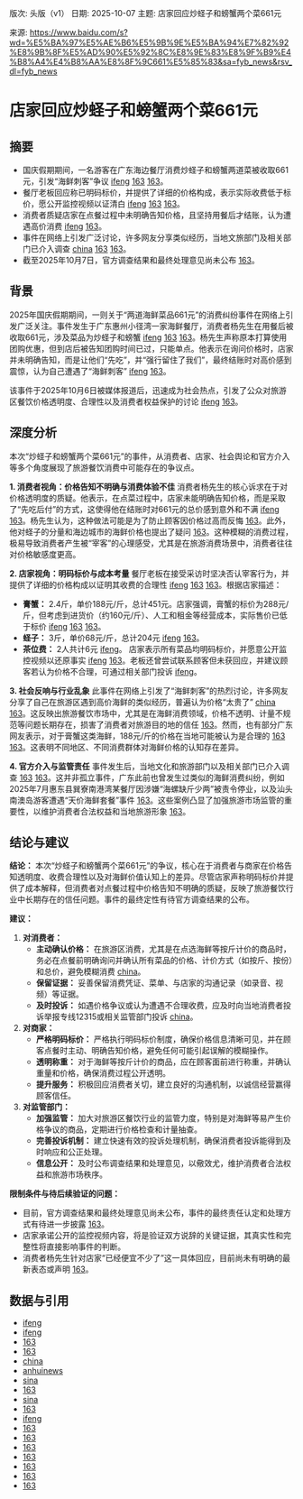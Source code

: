版次: 头版（v1）
日期: 2025-10-07
主题: 店家回应炒蛏子和螃蟹两个菜661元

来源: https://www.baidu.com/s?wd=%E5%BA%97%E5%AE%B6%E5%9B%9E%E5%BA%94%E7%82%92%E8%9B%8F%E5%AD%90%E5%92%8C%E8%9E%83%E8%9F%B9%E4%B8%A4%E4%B8%AA%E8%8F%9C661%E5%85%83&sa=fyb_news&rsv_dl=fyb_news

# 店家回应炒蛏子和螃蟹两个菜661元

## 摘要
- 国庆假期期间，一名游客在广东海边餐厅消费炒蛏子和螃蟹两道菜被收取661元，引发“海鲜刺客”争议 [ifeng](https://vertexaisearch.cloud.google.com/grounding-api-redirect/AUZIYQGtNflt4q6g5Wd76beaUfBHBfT8OZ9Ky5KePoPFB75qRESfcaVgEkjs-3LrQ9WBK9F6GiJ4krWlUzmo7bT0SR8QIJ1V1PocbI4_3q6kibzijbidmfR6tU-v3PPLLA==) [163](https://vertexaisearch.cloud.google.com/grounding-api-redirect/AUZIYQG8QS-pvulVrM4fHM41ICo8SKMCjX6EoL8e4uY-wJfSQCBTZ2LS3ophd1rBw5Os6ggggZvnjOCQzKcQdPAY9LmDftX3Hl5tB7WQguR4XZRyUbp1jYuhC7gu8Oe8KT2MYRLVD9UALTjXUUHLAdr91Q==) [163](https://vertexaisearch.cloud.google.com/grounding-api-redirect/AUZIYQEwpnjlLzXPcfBbpM7ma9Xjfc_nPjLWKoTfOHRqCJ0DI7GqI3cp79SsHRL-RoBgr_iq4DlNEUqud0gtokykzNPGLeBON4zNiJzsXYb1eiYwhQNbaKQP7REUnBJzuMKPNIiuTWIViJY2Oy08-_nMXzcxuO6j3ruX-xRFXR9E25Wuq1VOwjavVRLL)。
- 餐厅老板回应称已明码标价，并提供了详细的价格构成，表示实际收费低于标价，愿公开监控视频以证清白 [ifeng](https://vertexaisearch.cloud.google.com/grounding-api-redirect/AUZIYQGtNflt4q6g5Wd76beaUfBHBfT8OZ9Ky5KePoPFB75qRESfcaVgEkjs-3LrQ9WBK9F6GiJ4krWlUzmo7bT0SR8QIJ1V1PocbI4_3q6kibzijbidmfR6tU-v3PPLLA==) [163](https://vertexaisearch.cloud.google.com/grounding-api-redirect/AUZIYQG8QS-pvulVrM4fHM41ICo8SKMCjX6EoL8e4uY-wJfSQCBTZ2LS3ophd1rBw5Os6ggggZvnjOCQzKcQdPAY9LmDftX3Hl5tB7WQguR4XZRyUbp1jYuhC7gu8Oe8KT2MYRLVD9UALTjXUUHLAdr91Q==) [163](https://vertexaisearch.cloud.google.com/grounding-api-redirect/AUZIYQEwpnjlLzXPcfBbpM7ma9Xjfc_nPjLWKoTfOHRqCJ0DI7GqI3cp79SsHRL-RoBgr_iq4DlNEUqud0gtokykzNPGLeBON4zNiJzsXYb1eiYwhQNbaKQP7REUnBJzuMKPNIiuTWIViJY2Oy08-_nMXzcxuO6j3ruX-xRFXR9E25Wuq1VOwjavVRLL)。
- 消费者质疑店家在点餐过程中未明确告知价格，且坚持用餐后才结账，认为遭遇高价消费 [ifeng](https://vertexaisearch.cloud.google.com/grounding-api-redirect/AUZIYQGtNflt4q6g5Wd76beaUfBHBfT8OZ9Ky5KePoPFB75qRESfcaVgEkjs-3LrQ9WBK9F6GiJ4krWlUzmo7bT0SR8QIJ1V1PocbI4_3q6kibzijbidmfR6tU-v3PPLLA==) [163](https://vertexaisearch.cloud.google.com/grounding-api-redirect/AUZIYQEwpnjlLzXPcfBbpM7ma9Xjfc_nPjLWKoTfOHRqCJ0DI7GqI3cp79SsHRL-RoBgr_iq4DlNEUqud0gtokykzNPGLeBON4zNiJzsXYb1eiYwhQNbaKQP7REUnBJzuMKPNIiuTWIViJY2Oy08-_nMXzcxuO6j3ruX-xRFXR9E25Wuq1VOwjavVRLL)。
- 事件在网络上引发广泛讨论，许多网友分享类似经历，当地文旅部门及相关部门已介入调查 [china](https://vertexaisearch.cloud.google.com/grounding-api-redirect/AUZIYQGe5VpwFzFs8zskPO29WRe4MJiXaR6UJIujWACsnCX9zFWNJNxVsqqzrofLUonBwpdHmDtWWbcP5tWVDJx0Slqhx6A9vvlirZygHZMVhQ4OwXLWJwPXaUc2ySJ8dMPikXu2E7xeoMZPw8xT2Ba59ctaHyeJs4ps3NgRyQ==) [163](https://vertexaisearch.cloud.google.com/grounding-api-redirect/AUZIYQG8QS-pvulVrM4fHM41ICo8SKMCjX6EoL8e4uY-wJfSQCBTZ2LS3ophd1rBw5Os6ggggZvnjOCQzKcQdPAY9LmDftX3Hl5tB7WQguR4XZRyUbp1jYuhC7gu8Oe8KT2MYRLVD9UALTjXUUHLAdr91Q==) [163](https://vertexaisearch.cloud.google.com/grounding-api-redirect/AUZIYQHp82woJGbay9CKZzzpMITXFWMVI-YAA1WDD9V6k2-ViSnSSRRvCfVtyQ01nljqSIYlll3ZYwm8XiB7qsJYx2T6DF08oLhgmT2W6ZWWp432OOWuTSyPSulEh6vyBQ0DQUol1c6Bq9p5QuRpk_D9voE=)。
- 截至2025年10月7日，官方调查结果和最终处理意见尚未公布 [163](https://vertexaisearch.cloud.google.com/grounding-api-redirect/AUZIYQHp82woJGbay9CKZzzpMITXFWMVI-YAA1WDD9V6k2-ViSnSSRRvCfVtyQ01nljqSIYlll3ZYwm8XiB7qsJYx2T6DF08oLhgmT2W6ZWWp432OOWuTSyPSulEh6vyBQ0DQUol1c6Bq9p5QuRpk_D9voE=)。

## 背景
2025年国庆假期期间，一则关于“两道海鲜菜品661元”的消费纠纷事件在网络上引发广泛关注。事件发生于广东惠州小径湾一家海鲜餐厅，消费者杨先生在用餐后被收取661元，涉及菜品为炒蛏子和螃蟹 [ifeng](https://vertexaisearch.cloud.google.com/grounding-api-redirect/AUZIYQGtNflt4q6g5Wd76beaUfBHBfT8OZ9Ky5KePoPFB75qRESfcaVgEkjs-3LrQ9WBK9F6GiJ4krWlUzmo7bT0SR8QIJ1V1PocbI4_3q6kibzijbidmfR6tU-v3PPLLA==) [163](https://vertexaisearch.cloud.google.com/grounding-api-redirect/AUZIYQG8QS-pvulVrM4fHM41ICo8SKMCjX6EoL8e4uY-wJfSQCBTZ2LS3ophd1rBw5Os6ggggZvnjOCQzKcQdPAY9LmDftX3Hl5tB7WQguR4XZRyUbp1jYuhC7gu8Oe8KT2MYRLVD9UALTjXUUHLAdr91Q==) [163](https://vertexaisearch.cloud.google.com/grounding-api-redirect/AUZIYQEwpnjlLzXPcfBbpM7ma9Xjfc_nPjLWKoTfOHRqCJ0DI7GqI3cp79SsHRL-RoBgr_iq4DlNEUqud0gtokykzNPGLeBON4zNiJzsXYb1eiYwhQNbaKQP7REUnBJzuMKPNIiuTWIViJY2Oy08-_nMXzcxuO6j3ruX-xRFXR9E25Wuq1VOwjavVRLL)。杨先生声称原本打算使用团购优惠，但到店后被告知团购时间已过，只能单点。他表示在询问价格时，店家并未明确告知，而是让他们“先吃”，并“强行留住了我们”，最终结账时对高价感到震惊，认为自己遭遇了“海鲜刺客” [ifeng](https://vertexaisearch.cloud.google.com/grounding-api-redirect/AUZIYQGtNflt4q6g5Wd76beaUfBHBfT8OZ9Ky5KePoPFB75qRESfcaVgEkjs-3LrQ9WBK9F6GiJ4krWlUzmo7bT0SR8QIJ1V1PocbI4_3q6kibzijbidmfR6tU-v3PPLLA==) [163](https://vertexaisearch.cloud.google.com/grounding-api-redirect/AUZIYQEwpnjlLzXPcfBbpM7ma9Xjfc_nPjLWKoTfOHRqCJ0DI7GqI3cp79SsHRL-RoBgr_iq4DlNEUqud0gtokykzNPGLeBON4zNiJzsXYb1eiYwhQNbaKQP7REUnBJzuMKPNIiuTWIViJY2Oy08-_nMXzcxuO6j3ruX-xRFXR9E25Wuq1VOwjavVRLL)。

该事件于2025年10月6日被媒体报道后，迅速成为社会热点，引发了公众对旅游区餐饮价格透明度、合理性以及消费者权益保护的讨论 [ifeng](https://vertexaisearch.cloud.google.com/grounding-api-redirect/AUZIYQGtNflt4q6g5Wd76beaUfBHBfT8OZ9Ky5KePoPFB75qRESfcaVgEkjs-3LrQ9WBK9F6GiJ4krWlUzmo7bT0SR8QIJ1V1PocbI4_3q6kibzijbidmfR6tU-v3PPLLA==) [163](https://vertexaisearch.cloud.google.com/grounding-api-redirect/AUZIYQG8QS-pvulVrM4fHM41ICo8SKMCjX6EoL8e4uY-wJfSQCBTZ2LS3ophd1rBw5Os6ggggZvnjOCQzKcQdPAY9LmDftX3Hl5tB7WQguR4XZRyUbp1jYuhC7gu8Oe8KT2MYRLVD9UALTjXUUHLAdr91Q==)。

## 深度分析
本次“炒蛏子和螃蟹两个菜661元”的事件，从消费者、店家、社会舆论和官方介入等多个角度展现了旅游餐饮消费中可能存在的争议点。

**1. 消费者视角：价格告知不明确与消费体验不佳**
消费者杨先生的核心诉求在于对价格透明度的质疑。他表示，在点菜过程中，店家未能明确告知价格，而是采取了“先吃后付”的方式，这使得他在结账时对661元的总价感到意外和不满 [ifeng](https://vertexaisearch.cloud.google.com/grounding-api-redirect/AUZIYQGtNflt4q6g5Wd76beaUfBHBfT8OZ9Ky5KePoPFB75qRESfcaVgEkjs-3LrQ9WBK9F6GiJ4krWlUzmo7bT0SR8QIJ1V1PocbI4_3q6kibzijbidmfR6tU-v3PPLLA==) [163](https://vertexaisearch.cloud.google.com/grounding-api-redirect/AUZIYQEwpnjlLzXPcfBbpM7ma9Xjfc_nPjLWKoTfOHRqCJ0DI7GqI3cp79SsHRL-RoBgr_iq4DlNEUqud0gtokykzNPGLeBON4zNiJzsXYb1eiYwhQNbaKQP7REUnBJzuMKPNIiuTWIViJY2Oy08-_nMXzcxuO6j3ruX-xRFXR9E25Wuq1VOwjavVRLL)。杨先生认为，这种做法可能是为了防止顾客因价格过高而反悔 [163](https://vertexaisearch.cloud.google.com/grounding-api-redirect/AUZIYQEq0hKnhwMypZFEiR36E0i0onadizVkE5tEbABovinw-E5oDj0_f2GjZJwJC-EifaFc3pdMdGTktJQ5PPuKKwZi3sASHFqCVugqUvBoBNxn_rje9f6DjhJQKSXebOyxTYgMwEuldbZr4HMn6rB9Ew==)。此外，他对蛏子的分量和海边城市的海鲜价格也提出了疑问 [163](https://vertexaisearch.cloud.google.com/grounding-api-redirect/AUZIYQEwpnjlLzXPcfBbpM7ma9Xjfc_nPjLWKoTfOHRqCJ0DI7GqI3cp79SsHRL-RoBgr_iq4DlNEUqud0gtokykzNPGLeBON4zNiJzsXYb1eiYwhQNbaKQP7REUnBJzuMKPNIiuTWIViJY2Oy08-_nMXzcxuO6j3ruX-xRFXR9E25Wuq1VOwjavVRLL)。这种模糊的消费过程，极易导致消费者产生被“宰客”的心理感受，尤其是在旅游消费场景中，消费者往往对价格敏感度更高。

**2. 店家视角：明码标价与成本考量**
餐厅老板在接受采访时坚决否认宰客行为，并提供了详细的价格构成以证明其收费的合理性 [ifeng](https://vertexaisearch.cloud.google.com/grounding-api-redirect/AUZIYQGtNflt4q6g5Wd76beaUfBHBfT8OZ9Ky5KePoPFB75qRESfcaVgEkjs-3LrQ9WBK9F6GiJ4krWlUzmo7bT0SR8QIJ1V1PocbI4_3q6kibzijbidmfR6tU-v3PPLLA==) [163](https://vertexaisearch.cloud.google.com/grounding-api-redirect/AUZIYQG8QS-pvulVrM4fHM41ICo8SKMCjX6EoL8e4uY-wJfSQCBTZ2LS3ophd1rBw5Os6ggggZvnjOCQzKcQdPAY9LmDftX3Hl5tB7WQguR4XZRyUbp1jYuhC7gu8Oe8KT2MYRLVD9UALTjXUUHLAdr91Q==) [163](https://vertexaisearch.cloud.google.com/grounding-api-redirect/AUZIYQEwpnjlLzXPcfBbpM7ma9Xjfc_nPjLWKoTfOHRqCJ0DI7GqI3cp79SsHRL-RoBgr_iq4DlNEUqud0gtokykzNPGLeBON4zNiJzsXYb1eiYwhQNbaKQP7REUnBJzuMKPNIiuTWIViJY2Oy08-_nMXzcxuO6j3ruX-xRFXR9E25Wuq1VOwjavVRLL)。根据店家描述：
*   **膏蟹：** 2.4斤，单价188元/斤，总计451元。店家强调，膏蟹的标价为288元/斤，但考虑到进货价（约160元/斤）、人工和租金等经营成本，实际售价已低于标价 [ifeng](https://vertexaisearch.cloud.google.com/grounding-api-redirect/AUZIYQGtNflt4q6g5Wd76beaUfBHBfT8OZ9Ky5KePoPFB75qRESfcaVgEkjs-3LrQ9WBK9F6GiJ4krWlUzmo7bT0SR8QIJ1V1PocbI4_3q6kibzijbidmfR6tU-v3PPLLA==) [163](https://vertexaisearch.cloud.google.com/grounding-api-redirect/AUZIYQG8QS-pvulVrM4fHM41ICo8SKMCjX6EoL8e4uY-wJfSQCBTZ2LS3ophd1rBw5Os6ggggZvnjOCQzKcQdPAY9LmDftX3Hl5tB7WQguR4XZRyUbp1jYuhC7gu8Oe8KT2MYRLVD9UALTjXUUHLAdr91Q==) [163](https://vertexaisearch.cloud.google.com/grounding-api-redirect/AUZIYQEwpnjlLzXPcfBbpM7ma9Xjfc_nPjLWKoTfOHRqCJ0DI7GqI3cp79SsHRL-RoBgr_iq4DlNEUqud0gtokykzNPGLeBON4zNiJzsXYb1eiYwhQNbaKQP7REUnBJzuMKPNIiuTWIViJY2Oy08-_nMXzcxuO6j3ruX-xRFXR9E25Wuq1VOwjavVRLL)。
*   **蛏子：** 3斤，单价68元/斤，总计204元 [ifeng](https://vertexaisearch.cloud.google.com/grounding-api-redirect/AUZIYQGtNflt4q6g5Wd76beaUfBHBfT8OZ9Ky5KePoPFB75qRESfcaVgEkjs-3LrQ9WBK9F6GiJ4krWlUzmo7bT0SR8QIJ1V1PocbI4_3q6kibzijbidmfR6tU-v3PPLLA==) [163](https://vertexaisearch.cloud.google.com/grounding-api-redirect/AUZIYQEwpnjlLzXPcfBbpM7ma9Xjfc_nPjLWKoTfOHRqCJ0DI7GqI3cp79SsHRL-RoBgr_iq4DlNEUqud0gtokykzNPGLeBON4zNiJzsXYb1eiYwhQNbaKQP7REUnBJzuMKPNIiuTWIViJY2Oy08-_nMXzcxuO6j3ruX-xRFXR9E25Wuq1VOwjavVRLL)。
*   **茶位费：** 2人共计6元 [ifeng](https://vertexaisearch.cloud.google.com/grounding-api-redirect/AUZIYQGtNflt4q6g5Wd76beaUfBHBfT8OZ9Ky5KePoPFB75qRESfcaVgEkjs-3LrQ9WBK9F6GiJ4krWlUzmo7bT0SR8QIJ1V1PocbI4_3q6kibzijbidmfR6tU-v3PPLLA==)。
店家表示所有菜品均明码标价，并愿意公开监控视频以还原事实 [ifeng](https://vertexaisearch.cloud.google.com/grounding-api-redirect/AUZIYQGtNflt4q6g5Wd76beaUfBHBfT8OZ9Ky5KePoPFB75qRESfcaVgEkjs-3LrQ9WBK9F6GiJ4krWlUzmo7bT0SR8QIJ1V1PocbI4_3q6kibzijbidmfR6tU-v3PPLLA==) [163](https://vertexaisearch.cloud.google.com/grounding-api-redirect/AUZIYQG8QS-pvulVrM4fHM41ICo8SKMCjX6EoL8e4uY-wJfSQCBTZ2LS3ophd1rBw5Os6ggggZvnjOCQzKcQdPAY9LmDftX3Hl5tB7WQguR4XZRyUbp1jYuhC7gu8Oe8KT2MYRLVD9UALTjXUUHLAdr91Q==)。老板还曾尝试联系顾客但未获回应，并建议顾客若认为价格不合理，可通过相关部门投诉 [ifeng](https://vertexaisearch.cloud.google.com/grounding-api-redirect/AUZIYQGtNflt4q6g5Wd76beaUfBHBfT8OZ9Ky5KePoPFB75qRESfcaVgEkjs-3LrQ9WBK9F6GiJ4krWlUzmo7bT0SR8QIJ1V1PocbI4_3q6kibzijbidmfR6tU-v3PPLLA==)。

**3. 社会反响与行业乱象**
此事件在网络上引发了“海鲜刺客”的热烈讨论，许多网友分享了自己在旅游区遇到高价海鲜的类似经历，普遍认为价格“太贵了” [china](https://vertexaisearch.cloud.google.com/grounding-api-redirect/AUZIYQGe5VpwFzFs8zskPO29WRe4MJiXaR6UJIujWACsnCX9zFWNJNxVsqqzrofLUonBwpdHmDtWWbcP5tWVDJx0Slqhx6A9vvlirZygHZMVhQ4OwXLWJwPXaUc2ySJ8dMPikXu2E7xeoMZPw8xT2Ba59ctaHyeJs4ps3NgRyQ==) [163](https://vertexaisearch.cloud.google.com/grounding-api-redirect/AUZIYQG8QS-pvulVrM4fHM41ICo8SKMCjX6EoL8e4uY-wJfSQCBTZ2LS3ophd1rBw5Os6ggggZvnjOCQzKcQdPAY9LmDftX3Hl5tB7WQguR4XZRyUbp1jYuhC7gu8Oe8KT2MYRLVD9UALTjXUUHLAdr91Q==)。这反映出旅游餐饮市场中，尤其是在海鲜消费领域，价格不透明、计量不规范等问题长期存在，损害了消费者对旅游目的地的信任 [163](https://vertexaisearch.cloud.google.com/grounding-api-redirect/AUZIYQG8QS-pvulVrM4fHM41ICo8SKMCjX6EoL8e4uY-wJfSQCBTZ2LS3ophd1rBw5Os6ggggZvnjOCQzKcQdPAY9LmDftX3Hl5tB7WQguR4XZRyUbp1jYuhC7gu8Oe8KT2MYRLVD9UALTjXUUHLAdr91Q==)。然而，也有部分广东网友表示，对于膏蟹这类海鲜，188元/斤的价格在当地可能被认为是合理的 [163](https://vertexaisearch.cloud.google.com/grounding-api-redirect/AUZIYQFgfyDU_BfCkaPv8w6iG8mQWcQ80TzJbqzEyzs7L5EdMyXnpTpttLsMGD70ZInLBM7vgGijmF2xP7-EEDTnQY2Nq3heHn0U2bMjm8QG31LUYY-scoEf7dwqCY19eppzWikJ_S_xXAVJ1GgBO0-IKQ==) [163](https://vertexaisearch.cloud.google.com/grounding-api-redirect/AUZIYQHp82woJGbay9CKZzzpMITXFWMVI-YAA1WDD9V6k2-ViSnSSRRvCfVtyQ01nljqSIYlll3ZYwm8XiB7qsJYx2T6DF08oLhgmT2W6ZWWp432OOWuTSyPSulEh6vyBQ0DQUol1c6Bq9p5QuRpk_D9voE=)。这表明不同地区、不同消费群体对海鲜价格的认知存在差异。

**4. 官方介入与监管责任**
事件发生后，当地文化和旅游部门以及相关部门已介入调查 [163](https://vertexaisearch.cloud.google.com/grounding-api-redirect/AUZIYQFgfyDU_BfCkaPv8w6iG8mQWcQ80TzJbqzEyzs7L5EdMyXnpTpttLsMGD70ZInLBM7vgGijmF2xP7-EEDTnQY2Nq3heHn0U2bMjm8QG31LUYY-scoEf7dwqCY19eppzWikJ_S_xXAVJ1GgBO0-IKQ==) [163](https://vertexaisearch.cloud.google.com/grounding-api-redirect/AUZIYQHp82woJGbay9CKZzzpMITXFWMVI-YAA1WDD9V6k2-ViSnSSRRvCfVtyQ01nljqSIYlll3ZYwm8XiB7qsJYx2T6DF08oLhgmT2W6ZWWp432OOWuTSyPSulEh6vyBQ0DQUol1c6Bq9p5QuRpk_D9voE=)。这并非孤立事件，广东此前也曾发生过类似的海鲜消费纠纷，例如2025年7月惠东县巽寮南港湾某餐厅因涉嫌“海螺缺斤少两”被责令停业，以及汕头南澳岛游客遭遇“天价海鲜套餐”事件 [163](https://vertexaisearch.cloud.google.com/grounding-api-redirect/AUZIYQG8QS-pvulVrM4fHM41ICo8SKMCjX6EoL8e4uY-wJfSQCBTZ2LS3ophd1rBw5Os6ggggZvnjOCQzKcQdPAY9LmDftX3Hl5tB7WQguR4XZRyUbp1jYuhC7gu8Oe8KT2MYRLVD9UALTjXUUHLAdr91Q==)。这些案例凸显了加强旅游市场监管的重要性，以维护消费者合法权益和当地旅游形象 [163](https://vertexaisearch.cloud.google.com/grounding-api-redirect/AUZIYQHp82woJGbay9CKZzzpMITXFWMVI-YAA1WDD9V6k2-ViSnSSRRvCfVtyQ01nljqSIYlll3ZYwm8XiB7qsJYx2T6DF08oLhgmT2W6ZWWp432OOWuTSyPSulEh6vyBQ0DQUol1c6Bq9p5QuRpk_D9voE=)。

## 结论与建议
**结论：**
本次“炒蛏子和螃蟹两个菜661元”的争议，核心在于消费者与商家在价格告知透明度、收费合理性以及对海鲜价值认知上的差异。尽管店家声称明码标价并提供了成本解释，但消费者对点餐过程中价格告知不明确的质疑，反映了旅游餐饮行业中长期存在的信任问题。事件的最终定性有待官方调查结果的公布。

**建议：**
1.  **对消费者：**
    *   **主动确认价格：** 在旅游区消费，尤其是在点选海鲜等按斤计价的商品时，务必在点餐前明确询问并确认所有菜品的价格、计价方式（如按斤、按份）和总价，避免模糊消费 [china](https://vertexaisearch.cloud.google.com/grounding-api-redirect/AUZIYQGe5VpwFzFs8zskPO29WRe4MJiXaR6UJIujWACsnCX9zFWNJNxVsqqzrofLUonBwpdHmDtWWbcP5tWVDJx0Slqhx6A9vvlirZygHZMVhQ4OwXLWJwPXaUc2ySJ8dMPikXu2E7xeoMZPw8xT2Ba59ctaHyeJs4ps3NgRyQ==)。
    *   **保留证据：** 妥善保留消费凭证、菜单、与店家的沟通记录（如录音、视频）等证据。
    *   **及时投诉：** 如遇价格争议或认为遭遇不合理收费，应及时向当地消费者投诉举报专线12315或相关监管部门投诉 [china](https://vertexaisearch.cloud.google.com/grounding-api-redirect/AUZIYQGe5VpwFzFs8zskPO29WRe4MJiXaR6UJIujWACsnCX9zFWNJNxVsqqzrofLUonBwpdHmDtWWbcP5tWVDJx0Slqhx6A9vvlirZygHZMVhQ4OwXLWJwPXaUc2ySJ8dMPikXu2E7xeoMZPw8xT2Ba59ctaHyeJs4ps3NgRyQ==)。
2.  **对商家：**
    *   **严格明码标价：** 严格执行明码标价制度，确保价格信息清晰可见，并在顾客点餐时主动、明确告知价格，避免任何可能引起误解的模糊操作。
    *   **透明称重：** 对于海鲜等按斤计价的商品，应在顾客面前进行称重，并确认重量和价格，确保消费过程公开透明。
    *   **提升服务：** 积极回应消费者关切，建立良好的沟通机制，以诚信经营赢得顾客信任。
3.  **对监管部门：**
    *   **加强监管：** 加大对旅游区餐饮行业的监管力度，特别是对海鲜等易产生价格争议的商品，定期进行价格检查和计量抽查。
    *   **完善投诉机制：** 建立快速有效的投诉处理机制，确保消费者投诉能得到及时响应和公正处理。
    *   **信息公开：** 及时公布调查结果和处理意见，以儆效尤，维护消费者合法权益和旅游市场秩序。

**限制条件与待后续验证的问题：**
*   目前，官方调查结果和最终处理意见尚未公布，事件的最终责任认定和处理方式有待进一步披露 [163](https://vertexaisearch.cloud.google.com/grounding-api-redirect/AUZIYQHp82woJGbay9CKZzzpMITXFWMVI-YAA1WDD9V6k2-ViSnSSRRvCfVtyQ01nljqSIYlll3ZYwm8XiB7qsJYx2T6DF08oLhgmT2W6ZWWp432OOWuTSyPSulEh6vyBQ0DQUol1c6Bq9p5QuRpk_D9voE=)。
*   店家承诺公开的监控视频内容，将是验证双方说辞的关键证据，其真实性和完整性将直接影响事件的判断。
*   消费者杨先生针对店家“已经便宜不少了”这一具体回应，目前尚未有明确的最新表态或声明 [163](https://vertexaisearch.cloud.google.com/grounding-api-redirect/AUZIYQEq0hKnhwMypZFEiR36E0i0onadizVkE5tEbABovinw-E5oDj0_f2GjZJwJC-EifaFc3pdMdGTktJQ5PPuKKwZi3sASHFqCVugqUvBoBNxn_rje9f6DjhJQKSXebOyxTYgMwEuldbZr4HMn6rB9Ew==)。

## 数据与引用
*   [ifeng](https://vertexaisearch.cloud.google.com/grounding-api-redirect/AUZIYQGtNflt4q6g5Wd76beaUfBHBfT8OZ9Ky5KePoPFB75qRESfcaVgEkjs-3LrQ9WBK9F6GiJ4krWlUzmo7bT0SR8QIJ1V1PocbI4_3q6kibzijbidmfR6tU-v3PPLLA==)
*   [ifeng](https://vertexaisearch.cloud.google.com/grounding-api-redirect/AUZIYQHiQpkVV-KEi5tC6kRvExvIyz58SbTFY5Bomz-bV5iEz7cUIY8Iu0cg0Vx5fVkWcYYVup3BiHlbw00CT2M39rzi_Ab47AcU-R6s8PHBsx7pu0cb6mjPUS6e-k7oOkPz1g==)
*   [163](https://vertexaisearch.cloud.google.com/grounding-api-redirect/AUZIYQEgvkzrDTx-DxFym48piN9JGDBGnc8b_L3jGtFAgnml_dLqSZ89qDq9MR9v_61mlZaZCrzP2q2o9ysY5BaGiMQ6hv6uh_NnFw4vRv3NMeo9MPBDqm-sON2sLYbYvDy8l5PiGezHNJWubE0-GHZbgwk=)
*   [163](https://vertexaisearch.cloud.google.com/grounding-api-redirect/AUZIYQFeVO5tys2B6HXYMNtK4hm5WIH_EXdFjklY12ITbqDowsJ3XlkCawfn4IQpIANGO0-ENVvYgOSMgSbTYSYJ2xgD_jARdRaQQg29F7zJ-p4UqJG0S3m8ryYsFqjD9uOycT7nZZcvEZ8hX87Og6Yp)
*   [china](https://vertexaisearch.cloud.google.com/grounding-api-redirect/AUZIYQGe5VpwFzFs8zskPO29WRe4MJiXaR6UJIujWACsnCX9zFWNJNxVsqqzrofLUonBwpdHmDtWWbcP5tWVDJx0Slqhx6A9vvlirZygHZMVhQ4OwXLWJwPXaUc2ySJ8dMPikXu2E7xeoMZPw8xT2Ba59ctaHyeJs4ps3NgRyQ==)
*   [anhuinews](https://vertexaisearch.cloud.google.com/grounding-api-redirect/AUZIYQERTqUFubSUacrpQiiNSvOfR5CicBnlhj6noXRHzz35pDrnqttRANhkRppdwBkgUmlp8-v18se2nJe8DZ1iJo0prEOgfhxicv-Cq7fkaS2g5HjsGQNWihRYOaB1OAP7JbsNzLyHfruauRzrOj1LTP88)
*   [sina](https://vertexaisearch.cloud.google.com/grounding-api-redirect/AUZIYQF1Kp-B_OfvEN6Q61L_aLIaRy9W-fb4ooMt-dce13aG3Amr0rYYbN06RPO7iIenINyc22YS9_jXCjhtiOtQ-RmhqgE0Gb5XS5NypZwpc-oZh8Cr5dz0LSBVqw7-5_bXBooek9du98GMXs1aHDca7YcrKDXrV_pdgk_neJoMVVYBGZoZeNzELDyOLJcaiNIGDLjNrZjNPJL9osLQRt2rpV8aStgl6Wpa)
*   [163](https://vertexaisearch.cloud.google.com/grounding-api-redirect/AUZIYQG8QS-pvulVrM4fHM41ICo8SKMCjX6EoL8e4uY-wJfSQCBTZ2LS3ophd1rBw5Os6ggggZvnjOCQzKcQdPAY9LmDftX3Hl5tB7WQguR4XZRyUbp1jYuhC7gu8Oe8KT2MYRLVD9UALTjXUUHLAdr91Q==)
*   [sina](https://vertexaisearch.cloud.google.com/grounding-api-redirect/AUZIYQE4Uou5RVblqMSXSKdY-WkuP2oVbJifcJqEs49ALNUWg8wfQ7O8b0It3-aJDsO6_PL8SxGNGMopyfogIJcYIMt8wfNZ0Cni71BkP2OR5SG6LBMne4SqxuwIjGLYYrqgOmcYylhL6TG_Zo3AzAqwUnX4hxlUe2wFQHmcyG5Vb_1bfuRhrlu1K_R5hKQs-_KIPXoTQ-y0FnVi5_T9M-rQxFmz)
*   [163](https://vertexaisearch.cloud.google.com/grounding-api-redirect/AUZIYQGNTRhM_WKYt6wpQAV7cJw7OEKZiW1XBom9eHY0ZHmlu3dhU25AablRLxqvXye0ecBd_3lGPpSWDNmWh1EJCkRD-jMm70a97zGCQkPTYLHMAth0jzxB9DPDnQGUB7lPgfshLPhyzWth3YYv086Frw==)
*   [ifeng](https://vertexaisearch.cloud.google.com/grounding-api-redirect/AUZIYQFF3JQHgwInLhAnL78sdUUAkqpvvJAvhFYRK7QhilzBk1CPpLKs-WENpV-YGP8v83cx7Ymtke8m_5xMPmRmlDSgANguWHhWUuvTAI97ywQMwOI5ew59ve99DOxXM66D)
*   [163](https://vertexaisearch.cloud.google.com/grounding-api-redirect/AUZIYQFgfyDU_BfCkaPv8w6iG8mQWcQ80TzJbqzEyzs7L5EdMyXnpTpttLsMGD70ZInLBM7vgGijmF2xP7-EEDTnQY2Nq3heHn0U2bMjm8QG31LUYY-scoEf7dwqCY19eppzWikJ_S_xXAVJ1GgBO0-IKQ==)
*   [163](https://vertexaisearch.cloud.google.com/grounding-api-redirect/AUZIYQEwpnjlLzXPcfBbpM7ma9Xjfc_nPjLWKoTfOHRqCJ0DI7GqI3cp79SsHRL-RoBgr_iq4DlNEUqud0gtokykzNPGLeBON4zNiJzsXYb1eiYwhQNbaKQP7REUnBJzuMKPNIiuTWIViJY2Oy08-_nMXzcxuO6j3ruX-xRFXR9E25Wuq1VOwjavVRLL)
*   [163](https://vertexaisearch.cloud.google.com/grounding-api-redirect/AUZIYQHp82woJGbay9CKZzzpMITXFWMVI-YAA1WDD9V6k2-ViSnSSRRvCfVtyQ01nljqSIYlll3ZYwm8XiB7qsJYx2T6DF08oLhgmT2W6ZWWp432OOWuTSyPSulEh6vyBQ0DQUol1c6Bq9p5QuRpk_D9voE=)
*   [163](https://vertexaisearch.cloud.google.com/grounding-api-redirect/AUZIYQFAoM3qdgY5frUT3hTyjjngF-Uo-CA75mhpKH1KGvZwyKhMdKF_NIoUF2Le5i1HfxumJ7rsRDG2XQRJ6C9oL_NSLBfoyq962bp01F_NQZhGA6HO2iAl3zqIq_Y0PxnWVqHsQ23qCX-DwDWA1-xu)
*   [163](https://vertexaisearch.cloud.google.com/grounding-api-redirect/AUZIYQEq0hKnhwMypZFEiR36E0i0onadizVkE5tEbABovinw-E5oDj0_f2GjZJwJC-EifaFc3pdMdGTktJQ5PPuKKwZi3sASHFqCVugqUvBoBNxn_rje9f6DjhJQKSXebOyxTYgMwEuldbZr4HMn6rB9Ew==)
*   [163](https://vertexaisearch.cloud.google.com/grounding-api-redirect/AUZIYQEULXA7NWXoQ1dEKPu1BKlGlA7qxJB2LMZ_IQMjrhbyOLsbw3XRUTGDleTjpaLMR7yGxJlgqOVOEJEE7g3Sgza6uzJubarLaT1ul5Gsx8mRKYJcNn7S6AvFy1Q3FehWqFDwisjmkPUSAigJYOEeDQ==)
*   [163](https://vertexaisearch.cloud.google.com/grounding-api-redirect/AUZIYQGSdMn5DipC6NQNJTliHSd-uQyqzKxu1TBFM1qfmzgmZoRH3KSZwyF7LcFO2ya3K4VQW9uG_4bbX8ptwzFCxDsmhtPTMgDJzQH6YCUhvYc0oWkSsuoVuppXrUWClij74VxNhJQoZWF4dGcqvQxIVg1pjPkXiTfftjBhiSUqtUSIIw==)